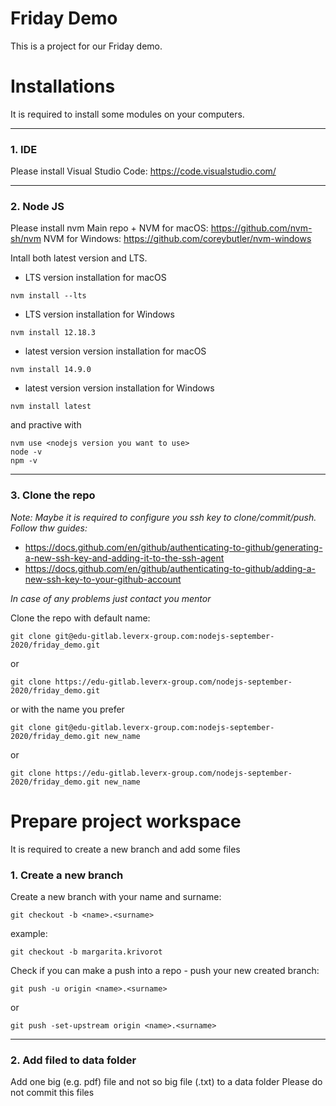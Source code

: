 # Friday Demo

This is a project for our Friday demo.

# Installations
It is required to install some modules on your computers.
___

### 1. IDE
Please install Visual Studio Code: https://code.visualstudio.com/
___

### 2. Node JS
Please install nvm
Main repo + NVM for macOS: https://github.com/nvm-sh/nvm
NVM for Windows: https://github.com/coreybutler/nvm-windows

Intall both latest version and LTS.

- LTS version installation for macOS
```
nvm install --lts 
```
- LTS version installation for Windows
```
nvm install 12.18.3 
```
- latest version version installation for macOS
```
nvm install 14.9.0
```
- latest version version installation for Windows
```
nvm install latest
```

and practive with 

```
nvm use <nodejs version you want to use>
node -v
npm -v
```
___

### 3. Clone the repo
_Note:_
_Maybe it is required to configure you ssh key to clone/commit/push._
_Follow thw guides:_ 

* https://docs.github.com/en/github/authenticating-to-github/generating-a-new-ssh-key-and-adding-it-to-the-ssh-agent
* https://docs.github.com/en/github/authenticating-to-github/adding-a-new-ssh-key-to-your-github-account

_In case of any problems just contact you mentor_

Clone the repo with default name:

```
git clone git@edu-gitlab.leverx-group.com:nodejs-september-2020/friday_demo.git
```
or
```
git clone https://edu-gitlab.leverx-group.com/nodejs-september-2020/friday_demo.git
```

or with the name you prefer

```
git clone git@edu-gitlab.leverx-group.com:nodejs-september-2020/friday_demo.git new_name
```
or
```
git clone https://edu-gitlab.leverx-group.com/nodejs-september-2020/friday_demo.git new_name
```


# Prepare project workspace
It is required to create a new branch and add some files

### 1. Create a new branch
Create a new branch with your name and surname:
```
git checkout -b <name>.<surname>
```

example:
```
git checkout -b margarita.krivorot
```

Check if you can make a push into a repo - push your new created branch:
```
git push -u origin <name>.<surname>
```
or
```
git push -set-upstream origin <name>.<surname>
```
___

### 2. Add filed to data folder
Add one big (e.g. pdf) file and not so big file (.txt) to a data folder
Please do not commit this files
